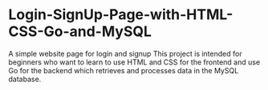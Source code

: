 
# Login-SignUp-Page-with-HTML-CSS-Go-and-MySQL

A simple website page for login and signup
This project is intended for beginners who want to learn to use HTML and CSS for the frontend and use Go for the backend which retrieves and processes data in the MySQL database.

